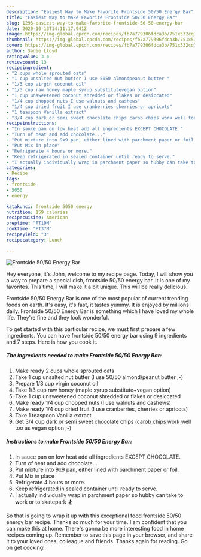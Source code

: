 ```yaml
---
description: "Easiest Way to Make Favorite Frontside 50/50 Energy Bar"
title: "Easiest Way to Make Favorite Frontside 50/50 Energy Bar"
slug: 1295-easiest-way-to-make-favorite-frontside-50-50-energy-bar
date: 2020-10-13T14:11:17.941Z
image: https://img-global.cpcdn.com/recipes/fb7a779306fdca3b/751x532cq70/frontside-5050-energy-bar-recipe-main-photo.jpg
thumbnail: https://img-global.cpcdn.com/recipes/fb7a779306fdca3b/751x532cq70/frontside-5050-energy-bar-recipe-main-photo.jpg
cover: https://img-global.cpcdn.com/recipes/fb7a779306fdca3b/751x532cq70/frontside-5050-energy-bar-recipe-main-photo.jpg
author: Sadie Lloyd
ratingvalue: 3.4
reviewcount: 13
recipeingredient:
- "2 cups whole sprouted oats"
- "1 cup unsalted nut butter I use 5050 almondpeanut butter "
- "1/3 cup virgin coconut oil"
- "1/3 cup raw honey maple syrup substitutevegan option"
- "1 cup unsweetened coconut shredded or flakes or desiccated"
- "1/4 cup chopped nuts I use walnuts and cashews"
- "1/4 cup dried fruit I use cranberries cherries or apricots"
- "1 teaspoon Vanilla extract"
- "3/4 cup dark or semi sweet chocolate chips carob chips work well too as vegan option "
recipeinstructions:
- "In sauce pan on low heat add all ingredients EXCEPT CHOCOLATE."
- "Turn of heat and add chocolate..."
- "Put mixture into 9x9 pan, either lined with parchment paper or foil."
- "Put Mix in place"
- "Refrigerate 4 hours or more."
- "Keep refrigerated in sealed container until ready to serve."
- "I actually individually wrap in parchment paper so hubby can take to work or to skatepark 🏂"
categories:
- Recipe
tags:
- frontside
- 5050
- energy

katakunci: frontside 5050 energy 
nutrition: 159 calories
recipecuisine: American
preptime: "PT19M"
cooktime: "PT37M"
recipeyield: "3"
recipecategory: Lunch

---
```



![Frontside 50/50 Energy Bar](https://img-global.cpcdn.com/recipes/fb7a779306fdca3b/751x532cq70/frontside-5050-energy-bar-recipe-main-photo.jpg)

Hey everyone, it's John, welcome to my recipe page. Today, I will show you a way to prepare a special dish, frontside 50/50 energy bar. It is one of my favorites. This time, I will make it a bit unique. This will be really delicious.



Frontside 50/50 Energy Bar is one of the most popular of current trending foods on earth. It's easy, it's fast, it tastes yummy. It is enjoyed by millions daily. Frontside 50/50 Energy Bar is something which I have loved my whole life. They're fine and they look wonderful.


To get started with this particular recipe, we must first prepare a few ingredients. You can have frontside 50/50 energy bar using 9 ingredients and 7 steps. Here is how you cook it.

<!--inarticleads1-->

##### The ingredients needed to make Frontside 50/50 Energy Bar:

1. Make ready 2 cups whole sprouted oats
1. Take 1 cup unsalted nut butter (I use 50/50 almond/peanut butter ;-)
1. Prepare 1/3 cup virgin coconut oil
1. Take 1/3 cup raw honey (maple syrup substitute~vegan option)
1. Take 1 cup unsweetened coconut shredded or flakes or desiccated
1. Make ready 1/4 cup chopped nuts (I use walnuts and cashews)
1. Make ready 1/4 cup dried fruit (I use cranberries, cherries or apricots)
1. Take 1 teaspoon Vanilla extract
1. Get 3/4 cup dark or semi sweet chocolate chips (carob chips work well too as vegan option ;-)




<!--inarticleads2-->

##### Instructions to make Frontside 50/50 Energy Bar:

1. In sauce pan on low heat add all ingredients EXCEPT CHOCOLATE.
1. Turn of heat and add chocolate...
1. Put mixture into 9x9 pan, either lined with parchment paper or foil.
1. Put Mix in place
1. Refrigerate 4 hours or more.
1. Keep refrigerated in sealed container until ready to serve.
1. I actually individually wrap in parchment paper so hubby can take to work or to skatepark 🏂




So that is going to wrap it up with this exceptional food frontside 50/50 energy bar recipe. Thanks so much for your time. I am confident that you can make this at home. There's gonna be more interesting food in home recipes coming up. Remember to save this page in your browser, and share it to your loved ones, colleague and friends. Thanks again for reading. Go on get cooking!
